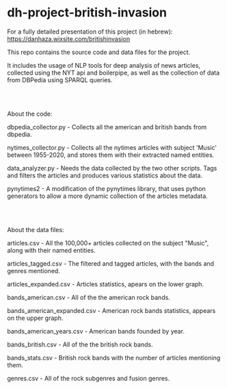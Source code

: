 # dh-project-british-invasion

For a fully detailed presentation of this project (in hebrew):
https://danhaza.wixsite.com/britishinvasion

This repo contains the source code and data files for the project.

It includes the usage of NLP tools for deep analysis of news articles, collected using the NYT api and boilerpipe, as well as the collection of data from DBPedia using SPARQL queries. 



<br/><br/>


About the code:

dbpedia_collector.py - Collects all the american and british bands from dbpedia.

nytimes_collector.py - Collects all the nytimes articles with subject 'Music' between 1955-2020, and stores them with their extracted named entities.

data_analyzer.py - Needs the data collected by the two other scripts. Tags and filters the articles and produces various statistics about the data.

pynytimes2 - A modification of the pynytimes library, that uses python generators to allow a more dynamic collection of the articles metadata.

<br/><br/>


About the data files:

articles.csv - All the 100,000+ articles collected on the subject "Music", along with their named entities.

articles_tagged.csv - The filtered and tagged articles, with the bands and genres mentioned.

articles_expanded.csv - Articles statistics, apears on the lower graph.


bands_american.csv - All of the the american rock bands.

bands_american_expanded.csv - American rock bands statistics, appears on the upper graph.

bands_american_years.csv - American bands founded by year.

bands_british.csv - All of the the british rock bands.

bands_stats.csv - British rock bands with the number of articles mentioning them.


genres.csv - All of the rock subgenres and fusion genres.
